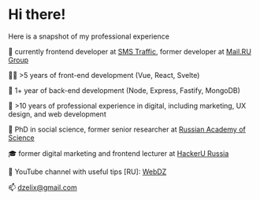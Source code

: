 # Hi there!

Here is a snapshot of my professional experience

🔨 currently frontend developer at [SMS Traffic](https://www.smstraffic.ru), former developer at [Mail.RU Group](https://vkcombo.ru)

👨‍💻 >5 years of front-end development (Vue, React, Svelte)

💼 1+ year of back-end development (Node, Express, Fastify, MongoDB)

🔔 >10 years of professional experience in digital, including marketing, UX design, and web development

🔭 PhD in social science, former senior researcher at [Russian Academy of Science](https://www.instituteofeurope.ru)

🎓 former digital marketing and frontend lecturer at [HackerU Russia](https://hackeru.com)

🔬 YouTube channel with useful tips [RU]: [WebDZ](https://www.youtube.com/channel/UCx4T-knjgUlLXCg5gGw0Fgw)

📫 [dzelix@gmail.com](mailto:dzelix@gmail.com)
